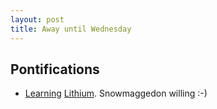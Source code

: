 ```yaml
---
layout: post
title: Away until Wednesday
---
```



## Pontifications

* [Learning](http://www.lithium.com/conference/certification-and-training/) [Lithium](http://www.lithium.com/). Snowmaggedon willing :-)

